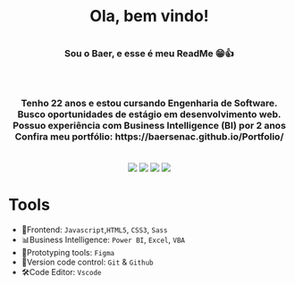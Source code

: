 
<div align="center"> <br>
 <h1> Ola, bem vindo!<h1>
 <h3>Sou o Baer, e esse é meu ReadMe 😁👍<h3><br><br>
 Tenho 22 anos e estou cursando Engenharia de Software.<br>
 Busco oportunidades de estágio em desenvolvimento web.<br>
 Possuo experiência com Business Intelligence (BI) por 2 anos<br>
 Confira meu portfólio: https://baersenac.github.io/Portfolio/
  <br><br></div>
  
 <div align="center">
  <a href="https://www.instagram.com/j_silvabaer/" target="_blank"><img src="https://img.shields.io/badge/-Instagram-%23E4405F?style=for-the-badge&logo=instagram&logoColor=white" target="_blank"></a>
  <a href="https://www.facebook.com/jonathan.baer.3766/" target="_blank"><img src="https://img.shields.io/badge/Facebook-1877F2?style=for-the-badge&logo=facebook&logoColor=white" target="_blank"></a>
  <a href = "mailto:jonathanbaeremails@gmail.com"><img src="https://img.shields.io/badge/Gmail-D14836?style=for-the-badge&logo=gmail&logoColor=white" target="_blank"></a>
  <a href="https://www.linkedin.com/in/jonathanbaer/" target="_blank"><img src="https://img.shields.io/badge/LinkedIn-0077B5?style=for-the-badge&logo=linkedin&logoColor=white" target="_blank"></a> </div>

# Tools
- 🚀Frontend: `Javascript`,`HTML5`, `CSS3`, `Sass`
- 📊Business Intelligence: `Power BI`, `Excel`, `VBA`
- 📐Prototyping tools: `Figma`
- 🔧Version code control: `Git` & `Github`
- 🛠Code Editor: `Vscode`
  
<!-- <br><br>
<div align="center">
  <a href="https://github.com/BaerSenac">
  <img height="150em" src="https://github-readme-stats.vercel.app/api?username=BaerSenac&show_icons=true&theme=midnight-purple&include_all_commits=true&count_private=true"/>
  <img height="150em" src="https://github-readme-stats.vercel.app/api/top-langs/?username=BaerSenac&layout=compact&langs_count=7&theme=midnight-purple"/>
</div> -->
  

  
  ##
  

 

